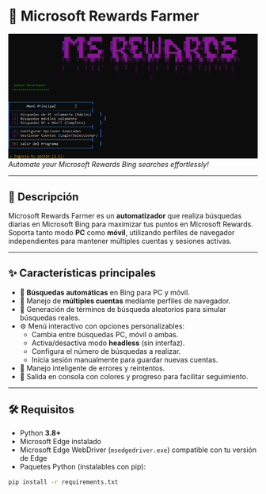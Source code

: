# 🚀 Microsoft Rewards Farmer

![Demo de Microsoft Rewards Farmer](https://github.com/VhubCash/Mincrosoft_Rewards_Farmer/blob/main/ss.png?raw=true)
_Automate your Microsoft Rewards Bing searches effortlessly!_

---

## 📖 Descripción

Microsoft Rewards Farmer es un **automatizador** que realiza búsquedas diarias en Microsoft Bing para maximizar tus puntos en Microsoft Rewards.  
Soporta tanto modo **PC** como **móvil**, utilizando perfiles de navegador independientes para mantener múltiples cuentas y sesiones activas.

---

## ✨ Características principales

- 🔎 **Búsquedas automáticas** en Bing para PC y móvil.  
- 👤 Manejo de **múltiples cuentas** mediante perfiles de navegador.  
- 🎲 Generación de términos de búsqueda aleatorios para simular búsquedas reales.  
- ⚙️ Menú interactivo con opciones personalizables:  
  - Cambia entre búsquedas PC, móvil o ambas.  
  - Activa/desactiva modo **headless** (sin interfaz).  
  - Configura el número de búsquedas a realizar.  
  - Inicia sesión manualmente para guardar nuevas cuentas.  
- 🔄 Manejo inteligente de errores y reintentos.  
- 🎨 Salida en consola con colores y progreso para facilitar seguimiento.  

---

## 🛠 Requisitos

- Python **3.8+**  
- Microsoft Edge instalado  
- Microsoft Edge WebDriver (`msedgedriver.exe`) compatible con tu versión de Edge  
- Paquetes Python (instalables con pip):

```bash
pip install -r requirements.txt
